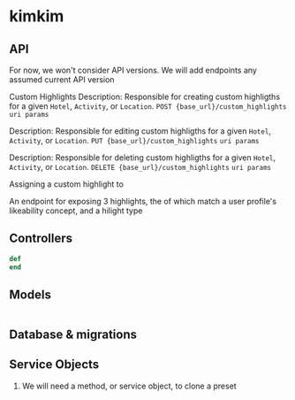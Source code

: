 # kimkim

## API
For now, we won't consider API versions. We will add endpoints any assumed current API version

Custom Highlights
Description: Responsible for creating custom highligths for a given `Hotel`, `Activity`, or `Location`.
`POST {base_url}/custom_highlights`
`uri params`

Description: Responsible for editing custom highligths for a given `Hotel`, `Activity`, or `Location`.
`PUT {base_url}/custom_highlights`
`uri params`

Description: Responsible for deleting custom highligths for a given `Hotel`, `Activity`, or `Location`.
`DELETE {base_url}/custom_highlights`
`uri params`


Assigning a custom highlight to


An endpoint for exposing 3 highlights, the of which match a user profile's likeability concept, and a hilight type


## Controllers

```ruby
def 
end
```


## Models
```

```


## Database & migrations






## Service Objects

1. We will need a method, or service object, to clone a preset






